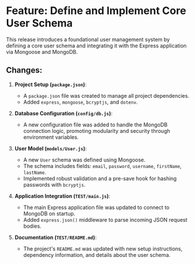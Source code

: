 
# Feature: Define and Implement Core User Schema

This release introduces a foundational user management system by defining a core user schema and integrating it with the Express application via Mongoose and MongoDB.

## Changes:

1.  **Project Setup (`package.json`)**: 
    - A `package.json` file was created to manage all project dependencies.
    - Added `express`, `mongoose`, `bcryptjs`, and `dotenv`.

2.  **Database Configuration (`config/db.js`)**:
    - A new configuration file was added to handle the MongoDB connection logic, promoting modularity and security through environment variables.

3.  **User Model (`models/User.js`)**:
    - A new `User` schema was defined using Mongoose.
    - The schema includes fields: `email`, `password`, `username`, `firstName`, `lastName`.
    - Implemented robust validation and a pre-save hook for hashing passwords with `bcryptjs`.

4.  **Application Integration (`TEST/main.js`)**:
    - The main Express application file was updated to connect to MongoDB on startup.
    - Added `express.json()` middleware to parse incoming JSON request bodies.

5.  **Documentation (`TEST/README.md`)**:
    - The project's `README.md` was updated with new setup instructions, dependency information, and details about the user schema.
